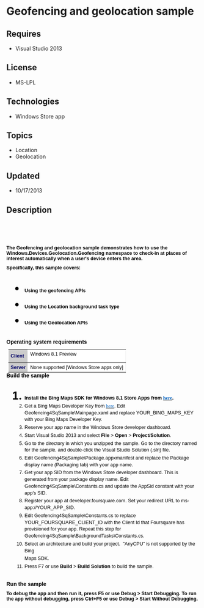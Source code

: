 # Geofencing and geolocation sample
## Requires
- Visual Studio 2013
## License
- MS-LPL
## Technologies
- Windows Store app
## Topics
- Location
- Geolocation
## Updated
- 10/17/2013
## Description

<h1><span style="font-family:Times New Roman; font-size:small"></span>
<p style="margin:7.5pt 0in; line-height:normal"><strong><span style="color:black; font-family:&quot;Arial&quot;,&quot;sans-serif&quot;; font-size:20pt">&nbsp;</span></strong></p>
<span style="font-family:Times New Roman; font-size:small"></span>
<p style="margin:0in 0in 7.5pt; line-height:normal"><span style="color:black; font-family:&quot;Arial&quot;,&quot;sans-serif&quot;; font-size:9.5pt">The Geofencing and geolocation sample demonstrates how to use the Windows.Devices.Geolocation.Geofencing namespace to check-in at
 places of interest automatically when a user's device enters the area. </span></p>
<span style="font-family:Times New Roman; font-size:small"></span>
<p style="margin:0in 0in 7.5pt; line-height:normal"><span style="color:black; font-family:&quot;Arial&quot;,&quot;sans-serif&quot;; font-size:9.5pt">Specifically, this sample covers:
</span></p>
<span style="font-family:Times New Roman; font-size:small"></span>
<ul type="disc">
<span style="font-family:Times New Roman; font-size:small"></span>
<li style="margin:0in 0in 2.25pt; color:black; line-height:140%; font-style:normal">
<span style="line-height:140%; font-family:&quot;Arial&quot;,&quot;sans-serif&quot;; font-size:9.5pt">Using the geofencing APIs</span>
<span style="font-family:Times New Roman; font-size:small"></span></li><li style="margin:0in 0in 2.25pt; color:black; line-height:140%; font-style:normal">
<span style="line-height:140%; font-family:&quot;Arial&quot;,&quot;sans-serif&quot;; font-size:9.5pt">Using the Location background task type</span>
<span style="font-family:Times New Roman; font-size:small"></span></li><li style="margin:0in 0in 2.25pt; color:black; line-height:140%; font-style:normal">
<span style="line-height:140%; font-family:&quot;Arial&quot;,&quot;sans-serif&quot;; font-size:9.5pt">Using the Geolocation APIs</span>
<span style="font-family:Times New Roman; font-size:small"></span></li></ul>
<span style="font-family:Times New Roman; font-size:small"></span>
<p style="margin:0in 0in 8pt; line-height:normal"><strong><span style="color:black; font-family:&quot;Arial&quot;,&quot;sans-serif&quot;; font-size:10.5pt">Operating system requirements</span></strong></p>
<span style="font-family:Times New Roman; font-size:small"></span>
<table border="1" cellspacing="0" cellpadding="0" width="97%" style="margin:auto auto auto 3.75pt; border:currentColor; width:97%; border-collapse:collapse">
<span style="font-family:Times New Roman"></span>
<tbody>
<tr style="">
<span style="font-family:Times New Roman"></span>
<td valign="bottom" style="background:#cccccc; padding:3.75pt; border:1pt solid #cccccc #cccccc #c8cdde">
<span style="font-family:Times New Roman; font-size:small"></span>
<p style="margin:3.75pt 0in; line-height:normal"><strong><span style="color:#000066; font-family:&quot;Arial&quot;,&quot;sans-serif&quot;; font-size:9.5pt">Client</span></strong></p>
<span style="font-family:Times New Roman; font-size:small"></span></td>
<span style="font-family:Times New Roman"></span>
<td valign="top" style="background:white; padding:3.75pt; border:1pt 1pt 1pt 0px solid solid solid none #d5d5d3 #d5d5d3 #d5d5d3 #000000">
<span style="font-family:Times New Roman; font-size:small"></span>
<p style="margin:0in 0.75pt 0pt; line-height:normal"><span style="color:black; font-family:&quot;Arial&quot;,&quot;sans-serif&quot;; font-size:9.5pt">Windows&nbsp;8.1 Preview
</span></p>
<span style="font-family:Times New Roman; font-size:small"></span></td>
<span style="font-family:Times New Roman"></span>
</tr>
<span style="font-family:Times New Roman"></span>
<tr style="">
<span style="font-family:Times New Roman"></span>
<td valign="bottom" style="background:#cccccc; padding:3.75pt; border:0px 1pt 1pt none solid solid #000000 #cccccc #c8cdde">
<span style="font-family:Times New Roman; font-size:small"></span>
<p style="margin:0in 0in 0pt; line-height:normal"><strong><span style="color:#000066; font-family:&quot;Arial&quot;,&quot;sans-serif&quot;; font-size:9.5pt">Server</span></strong></p>
<span style="font-family:Times New Roman; font-size:small"></span></td>
<span style="font-family:Times New Roman"></span>
<td valign="top" style="background:white; padding:3.75pt; border:0px 1pt 1pt 0px none solid solid none #000000 #d5d5d3 #d5d5d3 #000000">
<span style="font-family:Times New Roman; font-size:small"></span>
<p style="margin:0in 0.75pt 0pt; line-height:normal"><span style="color:black; font-family:&quot;Arial&quot;,&quot;sans-serif&quot;; font-size:9.5pt">None supported [Windows Store apps only]</span></p>
<span style="font-family:Times New Roman; font-size:small"></span></td>
<span style="font-family:Times New Roman"></span>
</tr>
<span style="font-family:Times New Roman"></span>
</tbody>
</table>
<span style="font-family:Times New Roman; font-size:small"></span>
<p style="margin:0in 0in 8pt; line-height:normal"><strong><span style="color:black; font-family:&quot;Arial&quot;,&quot;sans-serif&quot;; font-size:10.5pt">Build the sample</span></strong></p>
<span style="font-family:Times New Roman; font-size:small"></span>
<ol style="list-style-type:decimal; direction:ltr">
<li style="color:black; font-style:normal">
<p style="color:#000000; line-height:140%; font-style:normal; margin-top:0in; margin-bottom:2.25pt">
<span style="color:black; line-height:140%; font-family:&quot;Arial&quot;,&quot;sans-serif&quot;; font-size:9.5pt">Install the Bing Maps SDK for Windows 8.1 Store Apps from
<a href="http://go.microsoft.com/fwlink/?LinkID=327999"><span style=""><span style="color:#0563c1; font-family:Times New Roman">here</span></span></a>.</span></p>
</li><li style="color:black; font-family:&quot;Arial&quot;,&quot;sans-serif&quot;; font-size:9.5pt; font-style:normal; font-weight:normal">
<p style="color:#000000; line-height:140%; font-family:&quot;Calibri&quot;,&quot;sans-serif&quot;; font-size:11pt; font-style:normal; font-weight:normal; margin-top:0in; margin-bottom:2.25pt">
<span style="color:black; line-height:140%; font-family:&quot;Arial&quot;,&quot;sans-serif&quot;; font-size:9.5pt">Get a Bing Maps Developer Key from
<a href="http://go.microsoft.com/fwlink/p/?linkid=187187"><span style=""><span style="color:#0563c1; font-family:Times New Roman">here</span></span></a>. Edit Geofencing4SqSample\Mainpage.xaml and replace YOUR_BING_MAPS_KEY with your Bing Maps Developer Key.</span></p>
</li><li style="color:black; font-family:&quot;Arial&quot;,&quot;sans-serif&quot;; font-size:9.5pt; font-style:normal; font-weight:normal">
<p style="color:#000000; line-height:140%; font-family:&quot;Calibri&quot;,&quot;sans-serif&quot;; font-size:11pt; font-style:normal; font-weight:normal; margin-top:0in; margin-bottom:2.25pt">
<span style="color:black; line-height:140%; font-family:&quot;Arial&quot;,&quot;sans-serif&quot;; font-size:9.5pt">Reserve your app name in the Windows Store developer dashboard.</span></p>
</li><li style="color:black; font-family:&quot;Arial&quot;,&quot;sans-serif&quot;; font-size:9.5pt; font-style:normal; font-weight:normal">
<p style="color:#000000; line-height:140%; font-family:&quot;Calibri&quot;,&quot;sans-serif&quot;; font-size:11pt; font-style:normal; font-weight:normal; margin-top:0in; margin-bottom:2.25pt">
<span style="color:black; line-height:140%; font-family:&quot;Arial&quot;,&quot;sans-serif&quot;; font-size:9.5pt">Start Visual Studio&nbsp;2013 and select
<strong>File</strong> &gt; <strong>Open</strong> &gt; <strong>Project/Solution</strong>.</span></p>
</li><li style="color:black; font-family:&quot;Arial&quot;,&quot;sans-serif&quot;; font-size:9.5pt; font-style:normal; font-weight:normal">
<p style="color:#000000; line-height:140%; font-family:&quot;Calibri&quot;,&quot;sans-serif&quot;; font-size:11pt; font-style:normal; font-weight:normal; margin-top:0in; margin-bottom:2.25pt">
<span style="color:black; line-height:140%; font-family:&quot;Arial&quot;,&quot;sans-serif&quot;; font-size:9.5pt">Go to the directory in which you unzipped the sample. Go to the directory named for the sample, and double-click the Visual Studio&nbsp;Solution (.sln) file.
</span></p>
</li><li style="color:black; font-family:&quot;Arial&quot;,&quot;sans-serif&quot;; font-size:9.5pt; font-style:normal; font-weight:normal">
<p style="color:#000000; line-height:140%; font-family:&quot;Calibri&quot;,&quot;sans-serif&quot;; font-size:11pt; font-style:normal; font-weight:normal; margin-top:0in; margin-bottom:2.25pt">
<span style="color:black; line-height:140%; font-family:&quot;Arial&quot;,&quot;sans-serif&quot;; font-size:9.5pt">Edit Geofencing4SqSample\Package.appxmanifest and replace the Package display name (Packaging tab) with your app name.</span></p>
</li><li style="color:black; font-family:&quot;Arial&quot;,&quot;sans-serif&quot;; font-size:9.5pt; font-style:normal; font-weight:normal">
<p style="color:#000000; line-height:140%; font-family:&quot;Calibri&quot;,&quot;sans-serif&quot;; font-size:11pt; font-style:normal; font-weight:normal; margin-top:0in; margin-bottom:2.25pt">
<span style="color:black; line-height:140%; font-family:&quot;Arial&quot;,&quot;sans-serif&quot;; font-size:9.5pt">Get your app SID from the Windows Store developer dashboard. This is generated from your package display name. Edit Geofencing4SqSample\Constants.cs and update the
 AppSid constant with your app&rsquo;s SID.</span></p>
</li><li style="color:black; font-family:&quot;Arial&quot;,&quot;sans-serif&quot;; font-size:9.5pt; font-style:normal; font-weight:normal">
<p style="color:#000000; line-height:140%; font-family:&quot;Calibri&quot;,&quot;sans-serif&quot;; font-size:11pt; font-style:normal; font-weight:normal; margin-top:0in; margin-bottom:2.25pt">
<span style="color:black; line-height:140%; font-family:&quot;Arial&quot;,&quot;sans-serif&quot;; font-size:9.5pt">Register your app at developer.foursquare.com. Set your redirect URL to ms-app://YOUR_APP_SID.</span></p>
</li><li style="color:black; font-family:&quot;Arial&quot;,&quot;sans-serif&quot;; font-size:9.5pt; font-style:normal; font-weight:normal">
<p style="color:#000000; line-height:140%; font-family:&quot;Calibri&quot;,&quot;sans-serif&quot;; font-size:11pt; font-style:normal; font-weight:normal; margin-top:0in; margin-bottom:2.25pt">
<span style="color:black; line-height:140%; font-family:&quot;Arial&quot;,&quot;sans-serif&quot;; font-size:9.5pt">Edit Geofencing4SqSample\Constants.cs to replace YOUR_FOURSQUARE_CLIENT_ID with the Client Id that Foursquare has provisioned for your app. Repeat this step for Geofencing4SqSample\BackgroundTasks\Constants.cs.</span></p>
</li><li style="color:black; font-family:&quot;Arial&quot;,&quot;sans-serif&quot;; font-size:9.5pt; font-style:normal; font-weight:normal">
<p style="color:#000000; line-height:140%; font-family:&quot;Calibri&quot;,&quot;sans-serif&quot;; font-size:11pt; font-style:normal; font-weight:normal; margin-top:0in; margin-bottom:2.25pt">
<span style="color:black; line-height:140%; font-family:&quot;Arial&quot;,&quot;sans-serif&quot;; font-size:9.5pt">Select an architecture and build your project.<span style="">&nbsp;
</span>&quot;AnyCPU&quot; is not supported by the Bing</span></p>
<p style="color:#000000; line-height:140%; font-family:&quot;Calibri&quot;,&quot;sans-serif&quot;; font-size:11pt; font-style:normal; font-weight:normal; margin-top:0in; margin-bottom:2.25pt">
<span style="color:black; line-height:140%; font-family:&quot;Arial&quot;,&quot;sans-serif&quot;; font-size:9.5pt">Maps SDK.</span></p>
</li><li style="color:black; font-family:&quot;Arial&quot;,&quot;sans-serif&quot;; font-size:9.5pt; font-style:normal; font-weight:normal">
<p style="color:#000000; line-height:140%; font-family:&quot;Calibri&quot;,&quot;sans-serif&quot;; font-size:11pt; font-style:normal; font-weight:normal; margin-top:0in; margin-bottom:2.25pt">
<span style="color:black; line-height:140%; font-family:&quot;Arial&quot;,&quot;sans-serif&quot;; font-size:9.5pt">Press F7 or use
<strong>Build</strong> &gt; <strong>Build Solution</strong> to build the sample. </span>
</p>
</li></ol>
<span style="font-family:Times New Roman; font-size:small"></span>
<p style="margin:0in 0in 8pt; line-height:normal"><strong><span style="color:black; font-family:&quot;Arial&quot;,&quot;sans-serif&quot;; font-size:10.5pt">Run the sample</span></strong></p>
<span style="font-family:Times New Roman; font-size:small"></span>
<p style="margin:0in 0in 7.5pt; line-height:normal"><span style="color:black; font-family:&quot;Arial&quot;,&quot;sans-serif&quot;; font-size:9.5pt">To debug the app and then run it, press F5 or use
<strong>Debug</strong> &gt; <strong>Start Debugging</strong>. To run the app without debugging, press Ctrl&#43;F5 or use
<strong>Debug</strong> &gt; <strong>Start Without Debugging</strong>. </span></p>
<span style="font-family:Times New Roman; font-size:small"></span></h1>
<div id="_mcePaste" class="mcePaste" style="left:-10000px; top:0px; width:1px; height:1px; overflow:hidden">
</div>
